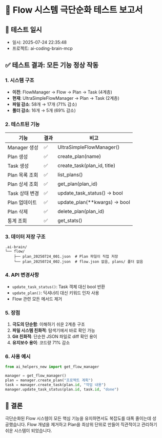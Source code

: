 # 🧪 Flow 시스템 극단순화 테스트 보고서

## 📅 테스트 일시
- 일시: 2025-07-24 22:35:48
- 프로젝트: ai-coding-brain-mcp

## ✅ 테스트 결과: 모든 기능 정상 작동

### 1. 시스템 구조
- **이전**: FlowManager → Flow → Plan → Task (4계층)
- **현재**: UltraSimpleFlowManager → Plan → Task (2계층)
- **파일 감소**: 58개 → 17개 (71% 감소)
- **폴더 감소**: 16개 → 5개 (69% 감소)

### 2. 테스트된 기능
| 기능 | 결과 | 비고 |
|------|------|------|
| Manager 생성 | ✅ | UltraSimpleFlowManager() |
| Plan 생성 | ✅ | create_plan(name) |
| Task 생성 | ✅ | create_task(plan_id, title) |
| Plan 목록 조회 | ✅ | list_plans() |
| Plan 상세 조회 | ✅ | get_plan(plan_id) |
| Task 상태 변경 | ✅ | update_task_status() → bool |
| Plan 업데이트 | ✅ | update_plan(**kwargs) → bool |
| Plan 삭제 | ✅ | delete_plan(plan_id) |
| 통계 조회 | ✅ | get_stats() |

### 3. 데이터 저장 구조
```
.ai-brain/
└── flow/
    ├── plan_20250724_001.json  # Plan 파일이 직접 저장
    └── plan_20250724_002.json  # flow.json 없음, plans/ 폴더 없음
```

### 4. API 변경사항
- `update_task_status()`: Task 객체 대신 bool 반환
- `update_plan()`: 딕셔너리 대신 키워드 인자 사용
- Flow 관련 모든 메서드 제거

### 5. 장점
1. **극도의 단순함**: 이해하기 쉬운 2계층 구조
2. **파일 시스템 친화적**: 탐색기에서 바로 확인 가능
3. **Git 친화적**: 단순한 JSON 파일로 diff 확인 용이
4. **유지보수 용이**: 코드량 71% 감소

### 6. 사용 예시
```python
from ai_helpers_new import get_flow_manager

manager = get_flow_manager()
plan = manager.create_plan("프로젝트 계획")
task = manager.create_task(plan.id, "작업 내용")
manager.update_task_status(plan.id, task.id, "done")
```

## 🎯 결론
극단순화된 Flow 시스템이 모든 핵심 기능을 유지하면서도 
복잡도를 대폭 줄이는데 성공했습니다. Flow 개념을 제거하고 
Plan을 최상위 단위로 만들어 직관적이고 관리하기 쉬운 
시스템이 되었습니다.
